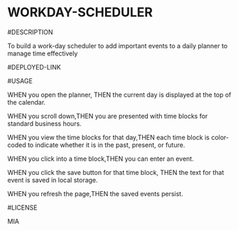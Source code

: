 # WORKDAY-SCHEDULER

#DESCRIPTION

To build a work-day scheduler  to add important events to a daily planner to manage time effectively

#DEPLOYED-LINK


#USAGE

WHEN you open the planner, THEN the current day is displayed at the top of the calendar.

WHEN you scroll down,THEN you are presented with time blocks for standard business hours.

WHEN you view the time blocks for that day,THEN each time block is color-coded to indicate whether it is in the past, present, or future.

WHEN you click into a time block,THEN you can enter an event.

WHEN you click the save button for that time block, THEN the text for that event is saved in local storage.

WHEN you refresh the page,THEN the saved events persist.

#LICENSE

MIA
